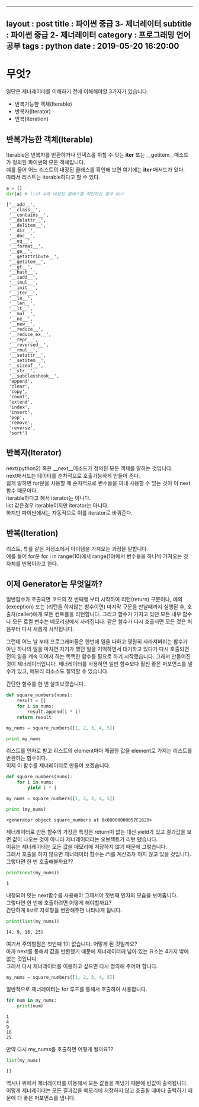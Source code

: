 
---
layout : post
title : 파이썬 중급 3- 제너레이터
subtitle : 파이썬 중급 2- 제너레이터
category : 프로그래밍 언어 공부
tags : python
date : 2019-05-20 16:20:00
---

# 무엇?

일단은 제너레이터를 이해하기 전에 이해해야할 3가지가 있습니다.

- 반복가능한 객체(Iterable)
- 반복자(Iterator)
- 반복(Iteration)

## 반복가능한 객체(Iterable)

Iterable은 반복자를 반환하거나 인덱스를 취할 수 잇는 __iter__ 또는 __getitem__매소드가 정의된 파이썬의 모든 객체입니다.   
예를 들어 어느 리스트의 내장된 클래스를 확인해 보면 여기에는 __iter__ 매서드가 있다.  
따라서 리스트는 iterable하다고 할 수 있다.


```python
a = []
dir(a) # list a에 내장된 클래스를 확인하는 함수 dir
```




    ['__add__',
     '__class__',
     '__contains__',
     '__delattr__',
     '__delitem__',
     '__dir__',
     '__doc__',
     '__eq__',
     '__format__',
     '__ge__',
     '__getattribute__',
     '__getitem__',
     '__gt__',
     '__hash__',
     '__iadd__',
     '__imul__',
     '__init__',
     '__iter__',
     '__le__',
     '__len__',
     '__lt__',
     '__mul__',
     '__ne__',
     '__new__',
     '__reduce__',
     '__reduce_ex__',
     '__repr__',
     '__reversed__',
     '__rmul__',
     '__setattr__',
     '__setitem__',
     '__sizeof__',
     '__str__',
     '__subclasshook__',
     'append',
     'clear',
     'copy',
     'count',
     'extend',
     'index',
     'insert',
     'pop',
     'remove',
     'reverse',
     'sort']



## 반복자(Iterator)

next(python2) 혹은 __next__메소드가 정의된 모든 객체를 말하는 것입니다.  
next매서드는 데이터를 순차적으로 호출가능하게 만들어 준다.  
쉽게 말하면 for문을 사용할 때 순차적으로 변수들을 꺼내 사용할 수 있는 것이 이 next함수 때문이다.  
iterable하다고 해서 iterator는 아니다.  
list 같은경우 iterable이지만 iterator는 아니다.  
하지만 파이썬에서는 자동적으로 이를 iterator로 바꿔준다.  

## 반복(Iteration)

리스트, 튜플 같은 저장소에서 아이템을 가져오는 과정을 말합니다.  
예를 들어  for문 for i in range(10)에서 range(10)에서 변수들을 하나씩 가져오는 것 자체를 반복이라고 한다.  

## 이제 Generator는 무엇일까?

일반함수가 호출되면 코드의 첫 번째행 부터 시작하여 리턴(return) 구문이나, 예외(exception) 또는 (리턴을 하지않는 함수이면) 마지막 구문을 만날때까지 실행된 후, 호출자(caller)에게 모든 컨트롤을 리턴합니다. 그리고 함수가 가지고 있던 모든 내부 함수나 모든 로컬 변수는 메모리상에서 사라집니다. 같은 함수가 다시 호출되면 모든 것은 처음부터 다시 새롭게 시작됩니다.

그런데 어느 날 부터 프로그래머들은 한번에 일을 다하고 영원히 사라져버리는 함수가 아닌 하나의 일을 마치면 자기가 했던 일을 기억하면서 대기하고 있다가 다시 호출되면 전의 일을 계속 이어서 하는 똑똑한 함수를 필요로 하기 시작했습니다. 그래서 만들어진 것이 제너레이터입니다. 제너레이터를 사용하면 일반 함수보다 훨씬 좋은 퍼포먼스를 낼 수가 있고, 메모리 리소스도 절약할 수 있습니다.

간단한 함수를 한 번 살펴보겠습니다.  


```python
def square_numbers(nums):
    result = []
    for i in nums:
        result.append(i * i)
    return result

my_nums = square_numbers([1, 2, 3, 4, 5])

print my_nums
```

리스트를 인자로 받고 리스트의 element마다 제곱한 값을 element로 가지는 리스트를 반환하는 함수이다.  
이제 이 함수를 제너레이터로 만들어 보겠습니다.  


```python
def square_numbers(nums):
    for i in nums:
        yield i * i

my_nums = square_numbers([1, 2, 3, 4, 5])  

print (my_nums)
```

    <generator object square_numbers at 0x00000000057F1620>
    

제너레이터로 만든 함수의 가장큰 특징은 return이 없는 대신 yield가 있고 결과값을 보면 값이 나오는 것이 아니라 제너레이터라는 오브젝트가 리턴 됐습니다.  
이유는 제너레이터는 모든 값을 메모리에 저장하지 않기 때문에 그렇습니다.  
그래서 호출을 하지 않으면 제너레이터 함수는 i*i를 계산조차 하지 않고 있을 것입니다.  그렇다면 한 번 호출해볼까요??


```python
print(next(my_nums))
```

    1
    

내장되어 잇는 next함수를 사용해야 그제서야 첫번째 인자의 모습을 보여줍니다.  
그렇다면 한 번에 호출하려면 어떻게 해야할까요?  
간단하게 list로 자료형을 변환해주면 나타나게 됩니다.  


```python
print(list(my_nums))
```

    [4, 9, 16, 25]
    

여기서 주의할점은 첫번째 1이 없습니다. 어떻게 된 것일까요?  
아까 next를 통해서 값을 반환했기 때문에 제너레이터에 남아 있는 요소는 4가지 밖에 없는 것입니다.  
그래서 다시 제너레이터를 이용하고 싶으면 다시 정의해 주어야 합니다.  


```python
my_nums = square_numbers([1, 2, 3, 4, 5])  
```

일반적으로 제너레이터는 for 루프를 통해서 호출하여 사용합니다. 


```python
for num in my_nums:
    print(num)
```

    1
    4
    9
    16
    25
    

만약 다시 my_nums를 호출하면 어떻게 될까요??


```python
list(my_nums)
```




    []



역시나 위에서 제너레이터를 이용해서 모든 값들을 꺼냈기 때문에 빈값이 출력됩니다.  
이렇게 제너레이터는 모든 결과값을 메모리에 저장하지 않고 호출될 때마다 출력하기 때문에 더 좋은 퍼포먼스를 냅니다.  
